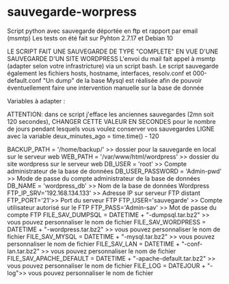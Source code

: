 # sauvegarde-worpress
Script python avec sauvegarde déportée en ftp et rapport par email (msmtp)
Les tests on été fait sur Pyhton 2.7.17 et Debian 10

LE SCRIPT FAIT UNE SAUVEGARDE DE TYPE "COMPLETE" EN VUE D'UNE SAUVEGARDE D'UN SITE WORDPRESS
L'envoi du mail fait appel à msmtp (adapter selon votre infrastricture) via un script bash.
Le script sauvegarde également les fichiers hosts, hostname, interfaces, resolv.conf et 000-default.conf
"Un dump" de la base Mysql est réalisée afin de pouvoir éventuellement faire une intervention manuelle sur la base de donnée

Variables à adapter :

ATTENTION: dans ce script j'efface les anciennes sauvegardes (2mn soit 120 secondes), CHANGER CETTE VALEUR EN SECONDES pour le nombre de jours pendant lesquels vous voulez conserver vos sauvegardes
LIGNE avec la variable deux_minutes_ago = time.time() - 120

BACKUP_PATH = '/home/backup/' >> dossier pour la sauvegarde en local sur le serveur web
WEB_PATH = '/var/www/html/wordpress' >> dossier du site wordpress sur le serveur web
DB_USER = 'root' >> Compte administrateur de la base de données 
DB_USER_PASSWORD = 'Admin-pwd' >> Mode de passe du compte administrateur de la base de données
DB_NAME = 'wordpress_db' >> Nom de la base de données Wordpress
FTP_IP_SRV='192.168.134.133' >> Adresse IP sur serveur FTP distant
FTP_PORT='21'>> Port du serveur FTP
FTP_USER='sauvegarde' >> Compte utilisateur autorisé sur le FTP
FTP_PASS='Admin-sav' >> Mot de passe du compte FTP
FILE_SAV_DUMPSQL =  DATETIME + "-dumpsql.tar.bz2" >> vous pouvez personnaliser le nom de fichier
FILE_SAV_WORDPRESS =  DATETIME + "-wordpress.tar.bz2" >> vous pouvez personnaliser le nom de fichier
FILE_SAV_MYSQL =  DATETIME + "-mysql.tar.bz2" >> vous pouvez personnaliser le nom de fichier
FILE_SAV_LAN = DATETIME + "-conf-lan.tar.bz2" >> vous pouvez personnaliser le nom de fichier
FILE_SAV_APACHE_DEFAULT = DATETIME + "-apache-default.tar.bz2" >> vous pouvez personnaliser le nom de fichier
FILE_LOG = DATEJOUR + "-log">> vous pouvez personnaliser le nom de fichier



